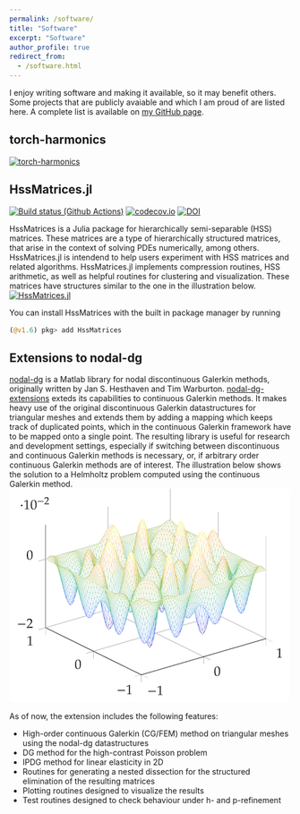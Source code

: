 ```yaml
---
permalink: /software/
title: "Software"
excerpt: "Software"
author_profile: true
redirect_from: 
  - /software.html
---
```


I enjoy writing software and making it available, so it may benefit others. Some projects that are publicly avaiable and which I am proud of are listed here. A complete list is available on [my GitHub page](https://github.com/bonevbs).

## torch-harmonics

[![torch-harmonics](https://raw.githubusercontent.com/NVIDIA/torch-harmonics/blob/main/images/logo/logo.png)](https://github.com/NVIDIA/torch-harmonics)

## HssMatrices.jl

[![Build status (Github Actions)](https://github.com/bonevbs/HssMatrices.jl/workflows/CI/badge.svg)](https://github.com/bonevbs/HssMatrices.jl/actions)
[![codecov.io](http://codecov.io/github/bonevbs/HssMatrices.jl/coverage.svg?branch=main)](http://codecov.io/github/bonevbs/HssMatrices.jl?branch=main)
[![DOI](https://zenodo.org/badge/DOI/10.5281/zenodo.4696465.svg)](https://doi.org/10.5281/zenodo.4696465)

HssMatrices is a Julia package for hierarchically semi-separable (HSS) matrices. These matrices are a type of hierarchically structured matrices, that arise in the context of solving PDEs numerically, among others. HssMatrices.jl is intendend to help users experiment with HSS matrices and related algorithms. HssMatrices.jl implements compression routines, HSS arithmetic, as well as helpful routines for clustering and visualization. These matrices have structures similar to the one in the illustration below.
[![HssMatrices.jl](https://raw.githubusercontent.com/bonevbs/HssMatrices.jl/main/img/plotranks.svg)](https://github.com/bonevbs/HssMatrices.jl)

You can install HssMatrices with the built in package manager by running
```julia
(@v1.6) pkg> add HssMatrices
```

## Extensions to nodal-dg

[nodal-dg](https://github.com/tcew/nodal-dg) is a Matlab library for nodal discontinuous Galerkin methods, originally written by Jan S. Hesthaven and Tim Warburton. [nodal-dg-extensions](https://github.com/bonevbs/nodal-dg-extension) exteds its capabilities to continuous Galerkin methods. It makes heavy use of the original discontinuous Galerkin datastructures for triangular meshes and extends them by adding a mapping which keeps track of duplicated points, which in the continuous Galerkin framework have to be mapped onto a single point. The resulting library is useful for research and development settings, especially if switching between discontinuous and continuous Galerkin methods is necessary, or, if arbitrary order continuous Galerkin methods are of interest. The illustration below shows the solution to a Helmholtz problem computed using the continuous Galerkin method.
[![helmholtz_plot1](/files/nodal-dg-plot2.png)](https://github.com/bonevbs/nodal-dg-extension)

As of now, the extension includes the following features:
* High-order continuous Galerkin (CG/FEM) method on triangular meshes using the nodal-dg datastructures
* DG method for the high-contrast Poisson problem
* IPDG method for linear elasticity in 2D
* Routines for generating a nested dissection for the structured elimination of the resulting matrices
* Plotting routines designed to visualize the results
* Test routines designed to check behaviour under h- and p-refinement

